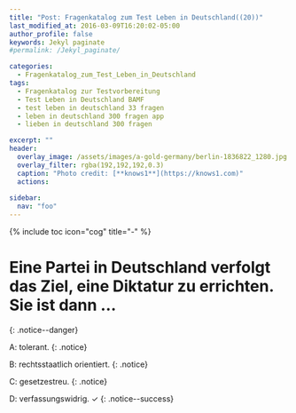 ```yaml
---
title: "Post: Fragenkatalog zum Test Leben in Deutschland((20))"
last_modified_at: 2016-03-09T16:20:02-05:00
author_profile: false
keywords: Jekyl paginate
#permalink: /Jekyl_paginate/

categories:
  - Fragenkatalog_zum_Test_Leben_in_Deutschland 
tags:
  - Fragenkatalog zur Testvorbereitung
  - Test Leben in Deutschland BAMF
  - test leben in deutschland 33 fragen
  - leben in deutschland 300 fragen app
  - lieben in deutschland 300 fragen

excerpt: ""
header:
  overlay_image: /assets/images/a-gold-germany/berlin-1836822_1280.jpg
  overlay_filter: rgba(192,192,192,0.3)
  caption: "Photo credit: [**knows1**](https://knows1.com)"
  actions:
    
sidebar:
  nav: "foo"
---
```


{% include toc icon="cog" title="-" %}

# Eine Partei in Deutschland verfolgt das Ziel, eine Diktatur zu errichten. Sie ist dann …
{: .notice--danger}

A: tolerant.
 {: .notice}

B: rechtsstaatlich orientiert.
 {: .notice}

C: gesetzestreu.
 {: .notice}

D: verfassungswidrig. ✓
{: .notice--success}
